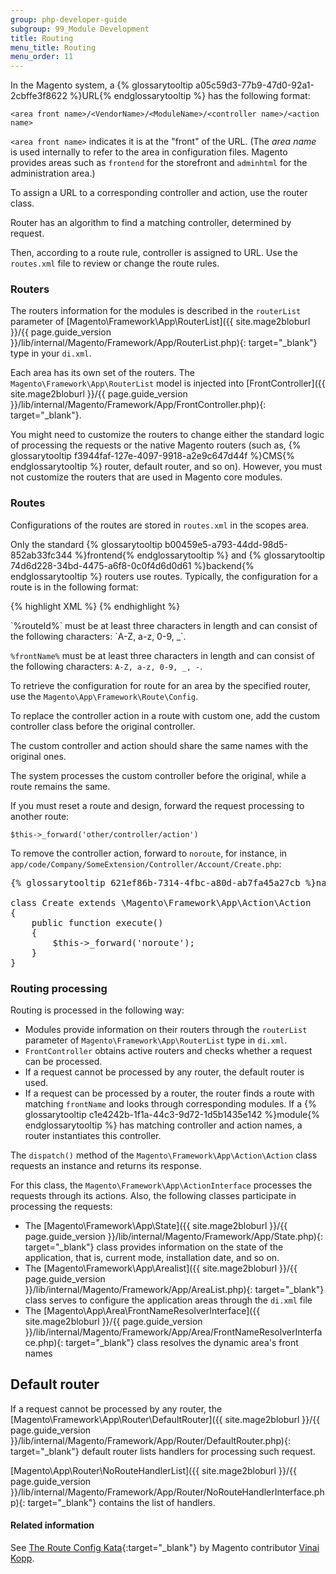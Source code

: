 ```yaml
---
group: php-developer-guide
subgroup: 99_Module Development
title: Routing
menu_title: Routing
menu_order: 11
---
```


In the Magento system, a {% glossarytooltip a05c59d3-77b9-47d0-92a1-2cbffe3f8622 %}URL{% endglossarytooltip %} has the following format:

`<area front name>/<VendorName>/<ModuleName>/<controller name>/<action name>`

`<area front name>` indicates it is at the "front" of the URL. (The _area name_ is used internally to refer to the area in configuration files. Magento provides areas such as `frontend` for the storefront and `adminhtml` for the administration area.)

To assign a URL to a corresponding controller and action, use the router class.

Router has an algorithm to find a matching controller, determined by request.

Then, according to a route rule, controller is assigned to URL. Use the `routes.xml` file to review or change the route rules.

### Routers

The routers information for the modules is described in the `routerList` parameter of [Magento\\Framework\\App\\RouterList]({{ site.mage2bloburl }}/{{ page.guide_version }}/lib/internal/Magento/Framework/App/RouterList.php){: target="_blank"} type in your `di.xml`.

Each area has its own set of the routers. The `Magento\Framework\App\RouterList` model is injected into [FrontController]({{ site.mage2bloburl }}/{{ page.guide_version }}/lib/internal/Magento/Framework/App/FrontController.php){: target="_blank"}.

You might need to customize the routers to change either the standard logic of processing the requests or the native Magento routers
(such as, {% glossarytooltip f3944faf-127e-4097-9918-a2e9c647d44f %}CMS{% endglossarytooltip %} router, default router, and so on).
However, you must not customize the routers that are used in Magento core modules.

### Routes

Configurations of the routes are stored in `routes.xml` in the scopes area.

Only the standard {% glossarytooltip b00459e5-a793-44dd-98d5-852ab33fc344 %}frontend{% endglossarytooltip %} and {% glossarytooltip 74d6d228-34bd-4475-a6f8-0c0f4d6d0d61 %}backend{% endglossarytooltip %} routers use routes. Typically, the configuration for a route is in the following format:

{% highlight XML %}
<config>
    <router id="%routerId%">
        <route id="%routeId%" frontName="%frontName%">
            <module name="%moduleName%" before="%moduleName%"/>
        </route>
    </router>
</config>
{% endhighlight %}

<div class="bs-callout bs-callout-info" id="info" markdown="1">
`%routeId%` must be at least three characters in length and can consist of the following characters: `A-Z, a-z, 0-9, _`.

`%frontName%` must be at least three characters in length and can consist of the following characters: `A-Z, a-z, 0-9, _, -`.
</div>

To retrieve the configuration for route for an area by the specified router, use the `Magento\App\Framework\Route\Config`.

To replace the controller action in a route with custom one, add the custom controller class before the original controller.

The custom controller and action should share the same names with the original ones.

The system processes the custom controller before the original, while a route remains the same.

If you must reset a route and design, forward the request processing to another route:

`$this->_forward('other/controller/action')`

To remove the controller action, forward to `noroute`, for instance, in `app/code/Company/SomeExtension/Controller/Account/Create.php`:


<pre>
{% glossarytooltip 621ef86b-7314-4fbc-a80d-ab7fa45a27cb %}namespace{% endglossarytooltip %} Company\SomeExtension\Controller\Account;

class Create extends \Magento\Framework\App\Action\Action
{
    public function execute()
    {
        $this->_forward('noroute');
    }
}
</pre>

### Routing processing

Routing is processed in the following way:

* Modules provide information on their routers through the `routerList` parameter of `Magento\Framework\App\RouterList` type in `di.xml`.
* `FrontController` obtains active routers and checks whether a request can be processed.
* If a request cannot be processed by any router, the default router is used.
* If a request can be processed by a router, the router finds a route with matching `frontName` and looks through corresponding modules. If a {% glossarytooltip c1e4242b-1f1a-44c3-9d72-1d5b1435e142 %}module{% endglossarytooltip %} has matching controller and action names, a router instantiates this controller.

The `dispatch()` method of the `Magento\Framework\App\Action\Action` class requests an instance and returns its response.

For this class, the `Magento\Framework\App\ActionInterface` processes the requests through its actions. Also, the following classes participate in processing the requests:

* The [Magento\\Framework\\App\\State]({{ site.mage2bloburl }}/{{ page.guide_version }}/lib/internal/Magento/Framework/App/State.php){: target="_blank"}  class provides information on the state of the application, that is, current mode, installation date, and so on.
* The [Magento\\Framework\\App\\Arealist]({{ site.mage2bloburl }}/{{ page.guide_version }}/lib/internal/Magento/Framework/App/AreaList.php){: target="_blank"} class serves to configure the application areas through the `di.xml` file
* The [Magento\\App\\Area\\FrontNameResolverInterface]({{ site.mage2bloburl }}/{{ page.guide_version }}/lib/internal/Magento/Framework/App/Area/FrontNameResolverInterface.php){: target="_blank"} class resolves the dynamic area's front names

## Default router

If a request cannot be processed by any router, the [Magento\\Framework\\App\\Router\\DefaultRouter]({{ site.mage2bloburl }}/{{ page.guide_version }}/lib/internal/Magento/Framework/App/Router/DefaultRouter.php){: target="_blank"} default router lists handlers for processing such request.

[Magento\\App\\Router\\NoRouteHandlerList]({{ site.mage2bloburl }}/{{ page.guide_version }}/lib/internal/Magento/Framework/App/Router/NoRouteHandlerInterface.php){: target="_blank"} contains the list of handlers.

#### Related information

See [The Route Config Kata](http://vinaikopp.com/2016/03/21/05_the_route_config_kata){:target="_blank"} by Magento contributor [Vinai Kopp](http://vinaikopp.com/blog/list).
